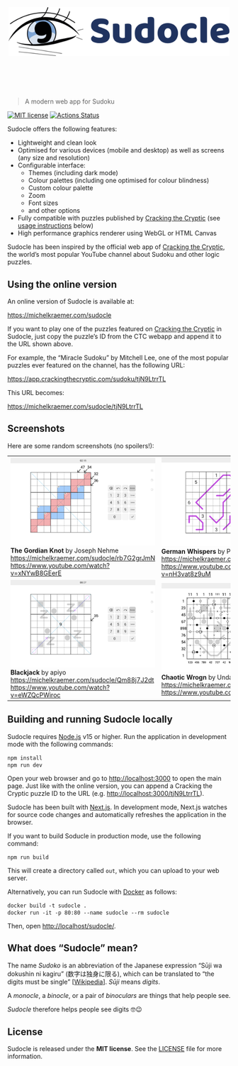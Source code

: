 <h1 align="center">
  <br>
  <br>
  <img width="500" src="assets/logo.svg" alt="Sudocle">
  <br>
  <br>
  <br>
</h1>

> A modern web app for Sudoku

[![MIT license](https://img.shields.io/badge/license-MIT-blue.svg)](LICENSE) [![Actions Status](https://github.com/michel-kraemer/sudocle/workflows/Node.js%20CI/badge.svg)](https://github.com/michel-kraemer/sudocle/actions)

Sudocle offers the following features:

* Lightweight and clean look
* Optimised for various devices (mobile and desktop) as well as screens (any
  size and resolution)
* Configurable interface:
  * Themes (including dark mode)
  * Colour palettes (including one optimised for colour blindness)
  * Custom colour palette
  * Zoom
  * Font sizes
  * and other options
* Fully compatible with puzzles published by [Cracking the Cryptic](https://www.youtube.com/c/CrackingTheCryptic)
  (see [usage instructions](#using-the-online-version) below)
* High performance graphics renderer using WebGL or HTML Canvas

Sudocle has been inspired by the official web app of
[Cracking the Cryptic](https://www.youtube.com/c/CrackingTheCryptic), the
world’s most popular YouTube channel about Sudoku and other logic puzzles.

## Using the online version

An online version of Sudocle is available at:

https://michelkraemer.com/sudocle

If you want to play one of the puzzles featured on
[Cracking the Cryptic](https://www.youtube.com/c/CrackingTheCryptic) in
Sudocle, just copy the puzzle’s ID from the CTC webapp and append it to the
URL shown above.

For example, the “Miracle Sudoku” by Mitchell Lee, one of the most popular
puzzles ever featured on the channel, has the following URL:

https://app.crackingthecryptic.com/sudoku/tjN9LtrrTL

This URL becomes:

https://michelkraemer.com/sudocle/tjN9LtrrTL

## Screenshots

Here are some random screenshots (no spoilers!):

<table>
  <tr>
    <td>
      <img src="screenshots/rb7G2grJmN.png" width="100%" /><br />
      <strong>The Gordian Knot</strong> by Joseph Nehme<br />
      <a href="https://michelkraemer.com/sudocle/rb7G2grJmN">https://michelkraemer.com/sudocle/rb7G2grJmN</a>
      <a href="https://www.youtube.com/watch?v=xNYwB8GEerE">https://www.youtube.com/watch?v=xNYwB8GEerE</a>
    </td>
    <td>
      <img src="screenshots/QM8RdBLBb9.png" width="100%" />
      <strong>German Whispers</strong> by Philipp Blume<br />
      <a href="https://michelkraemer.com/sudocle/QM8RdBLBb9">https://michelkraemer.com/sudocle/QM8RdBLBb9</a>
      <a href="https://www.youtube.com/watch?v=nH3vat8z9uM">https://www.youtube.com/watch?v=nH3vat8z9uM</a>
    </td>
  </tr>
  <tr>
    <td>
      <img src="screenshots/Qm88j7J2dt.png" width="100%" />
      <strong>Blackjack</strong> by apiyo<br />
      <a href="https://michelkraemer.com/sudocle/Qm88j7J2dt">https://michelkraemer.com/sudocle/Qm88j7J2dt</a>
      <a href="https://www.youtube.com/watch?v=eWZQcPWiroc">https://www.youtube.com/watch?v=eWZQcPWiroc</a>
    </td>
    <td>
      <img src="screenshots/6dP4FN27HB.png" width="100%" />
      <strong>Chaotic Wrogn</strong> by Undar Beyond<br />
      <a href="https://michelkraemer.com/sudocle/6dP4FN27HB">https://michelkraemer.com/sudocle/6dP4FN27HB</a>
      <a href="https://www.youtube.com/watch?v=zfIomUELg6c">https://www.youtube.com/watch?v=zfIomUELg6c</a>
    </td>
  </tr>
</table>

## Building and running Sudocle locally

Sudocle requires [Node.js](https://nodejs.org/) v15 or higher. Run the
application in development mode with the following commands:

    npm install
    npm run dev

Open your web browser and go to <http://localhost:3000> to open the main page.
Just like with the online version, you can append a Cracking the Cryptic puzzle
ID to the URL (e.g. <http://localhost:3000/tjN9LtrrTL>).

Sudocle has been built with [Next.js](https://nextjs.org/). In development mode,
Next.js watches for source code changes and automatically refreshes the
application in the browser.

If you want to build Soducle in production mode, use the following command:

    npm run build

This will create a directory called `out`, which you can upload to your web
server.

Alternatively, you can run Sudocle with [Docker](https://www.docker.com/) as
follows:

    docker build -t sudocle .
    docker run -it -p 80:80 --name sudocle --rm sudocle

Then, open <http://localhost/sudocle/>.

## What does “Sudocle” mean?

The name *Sudoko* is an abbreviation of the Japanese expression “Sūji wa
dokushin ni kagiru” (数字は独身に限る), which can be translated to “the digits
must be single” [[Wikipedia](https://en.wikipedia.org/wiki/Sudoku)]. *Sūji*
means *digits*.

A *monocle*, a *binocle*, or a pair of *binoculars* are things that help people
see.

*Sudocle* therefore helps people see digits 🤓😉

## License

Sudocle is released under the **MIT license**. See the [LICENSE](LICENSE) file
for more information.
